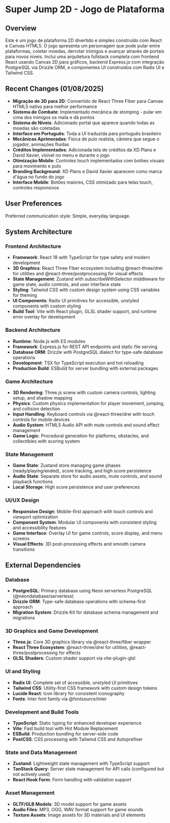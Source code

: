 # Super Jump 2D - Jogo de Plataforma

## Overview

Este é um jogo de plataforma 2D divertido e simples construído com React e Canvas HTML5. O jogo apresenta um personagem que pode pular entre plataformas, coletar moedas, derrotar inimigos e avançar através de portais para novos níveis. Inclui uma arquitetura fullstack completa com frontend React usando Canvas 2D para gráficos, backend Express.js com integração PostgreSQL via Drizzle ORM, e componentes UI construídos com Radix UI e Tailwind CSS.

## Recent Changes (01/08/2025)

- **Migração de 3D para 2D**: Convertido de React Three Fiber para Canvas HTML5 nativo para melhor performance
- **Sistema de Combate**: Implementado mecânica de stomping - pular em cima dos inimigos os mata e dá pontos
- **Sistema de Níveis**: Adicionado portal que aparece quando todas as moedas são coletadas
- **Interface em Português**: Toda a UI traduzida para português brasileiro
- **Mecânicas Aprimoradas**: Física de pulo realista, câmera que segue o jogador, animações fluidas
- **Créditos Implementados**: Adicionada tela de créditos da XD Plans e David Xavier, visível no menu e durante o jogo
- **Otimização Mobile**: Controles touch implementados com botões visuais para movimento e pulo
- **Branding Background**: XD Plans e David Xavier aparecem como marca d'água no fundo do jogo
- **Interface Mobile**: Botões maiores, CSS otimizado para telas touch, controles responsivos

## User Preferences

Preferred communication style: Simple, everyday language.

## System Architecture

### Frontend Architecture
- **Framework**: React 18 with TypeScript for type safety and modern development
- **3D Graphics**: React Three Fiber ecosystem including @react-three/drei for utilities and @react-three/postprocessing for visual effects
- **State Management**: Zustand with subscribeWithSelector middleware for game state, audio controls, and user interface state
- **Styling**: Tailwind CSS with custom design system using CSS variables for theming
- **UI Components**: Radix UI primitives for accessible, unstyled components with custom styling
- **Build Tool**: Vite with React plugin, GLSL shader support, and runtime error overlay for development

### Backend Architecture
- **Runtime**: Node.js with ES modules
- **Framework**: Express.js for REST API endpoints and static file serving
- **Database ORM**: Drizzle with PostgreSQL dialect for type-safe database operations
- **Development**: TSX for TypeScript execution and hot reloading
- **Production Build**: ESBuild for server bundling with external packages

### Game Architecture
- **3D Rendering**: Three.js scene with custom camera controls, lighting setup, and shadow mapping
- **Physics**: Custom physics implementation for player movement, jumping, and collision detection
- **Input Handling**: Keyboard controls via @react-three/drei with touch controls for mobile devices
- **Audio System**: HTML5 Audio API with mute controls and sound effect management
- **Game Logic**: Procedural generation for platforms, obstacles, and collectibles with scoring system

### State Management
- **Game State**: Zustand store managing game phases (ready/playing/ended), score tracking, and high score persistence
- **Audio State**: Separate store for audio assets, mute controls, and sound playback functions
- **Local Storage**: High score persistence and user preferences

### UI/UX Design
- **Responsive Design**: Mobile-first approach with touch controls and viewport optimization
- **Component System**: Modular UI components with consistent styling and accessibility features
- **Game Interface**: Overlay UI for game controls, score display, and menu screens
- **Visual Effects**: 3D post-processing effects and smooth camera transitions

## External Dependencies

### Database
- **PostgreSQL**: Primary database using Neon serverless PostgreSQL (@neondatabase/serverless)
- **Drizzle ORM**: Type-safe database operations with schema-first approach
- **Migration System**: Drizzle Kit for database schema management and migrations

### 3D Graphics and Game Development
- **Three.js**: Core 3D graphics library via @react-three/fiber wrapper
- **React Three Ecosystem**: @react-three/drei for utilities, @react-three/postprocessing for effects
- **GLSL Shaders**: Custom shader support via vite-plugin-glsl

### UI and Styling
- **Radix UI**: Complete set of accessible, unstyled UI primitives
- **Tailwind CSS**: Utility-first CSS framework with custom design tokens
- **Lucide React**: Icon library for consistent iconography
- **Fonts**: Inter font family via @fontsource/inter

### Development and Build Tools
- **TypeScript**: Static typing for enhanced developer experience
- **Vite**: Fast build tool with Hot Module Replacement
- **ESBuild**: Production bundling for server-side code
- **PostCSS**: CSS processing with Tailwind CSS and Autoprefixer

### State and Data Management
- **Zustand**: Lightweight state management with TypeScript support
- **TanStack Query**: Server state management for API calls (configured but not actively used)
- **React Hook Form**: Form handling with validation support

### Asset Management
- **GLTF/GLB Models**: 3D model support for game assets
- **Audio Files**: MP3, OGG, WAV format support for game sounds
- **Texture Assets**: Image assets for 3D materials and UI elements